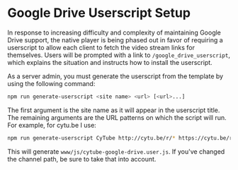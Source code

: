 # Google Drive Userscript Setup

In response to increasing difficulty and complexity of maintaining Google Drive
support, the native player is being phased out in favor of requiring a
userscript to allow each client to fetch the video stream links for themselves.
Users will be prompted with a link to `/google_drive_userscript`, which explains
the situation and instructs how to install the userscript.

As a server admin, you must generate the userscript from the template by using
the following command:

```sh
npm run generate-userscript <site name> <url> [<url>...]
```

The first argument is the site name as it will appear in the userscript title.
The remaining arguments are the URL patterns on which the script will run.  For
example, for cytu.be I use:

```sh
npm run generate-userscript CyTube http://cytu.be/r/* https://cytu.be/r/*
```

This will generate `www/js/cytube-google-drive.user.js`. If you've changed the channel path, be sure to take that into account.
